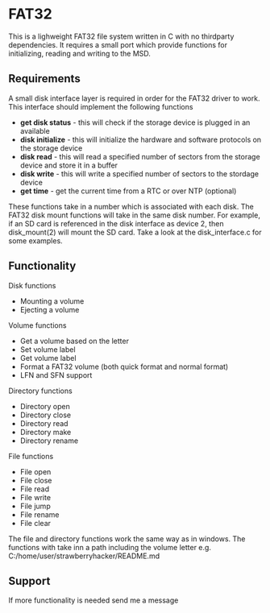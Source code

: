 # FAT32

This is a lighweight FAT32 file system written in C with no thirdparty dependencies. It requires a small port which provide functions for initializing, reading and writing to the MSD. 

## Requirements

A small disk interface layer is required in order for the FAT32 driver to work. This interface should implement the following functions
 - **get disk status** - this will check if the storage device is plugged in an available
 - **disk initialize** - this will initialize the hardware and software protocols on the storage device
 - **disk read** - this will read a specified number of sectors from the storage device and store it in a buffer
 - **disk write** - this will write a specified number of sectors to the stordage device
 - **get time** - get the current time from a RTC or over NTP (optional)

These functions take in a number which is associated with each disk. The FAT32 disk mount functions will take in the same disk number. For example, if an SD card is referenced in the disk interface as device 2, then disk_mount(2) will mount the SD card. Take a look at the disk_interface.c for some examples.

## Functionality

Disk functions 
 - Mounting a volume
 - Ejecting a volume

Volume functions
 - Get a volume based on the letter
 - Set volume label
 - Get volume label
 - Format a FAT32 volume (both quick format and normal format)
 - LFN and SFN support
 
Directory functions
 - Directory open
 - Directory close
 - Directory read
 - Directory make
 - Directory rename

File functions
  - File open
  - File close
  - File read
  - File write
  - File jump
  - File rename
  - File clear
 
The file and directory functions work the same way as in windows. The functions with take inn a path including the volume letter e.g. C:/home/user/strawberryhacker/README.md
 
## Support 

If more functionality is needed send me a message
